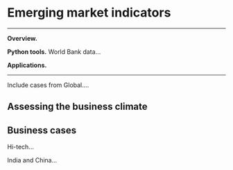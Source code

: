 # Emerging market indicators


---
**Overview.**

**Python tools.**  World Bank data...

**Applications.**

---

Include cases from Global....


## Assessing the business climate


## Business cases

Hi-tech...


India and China...

